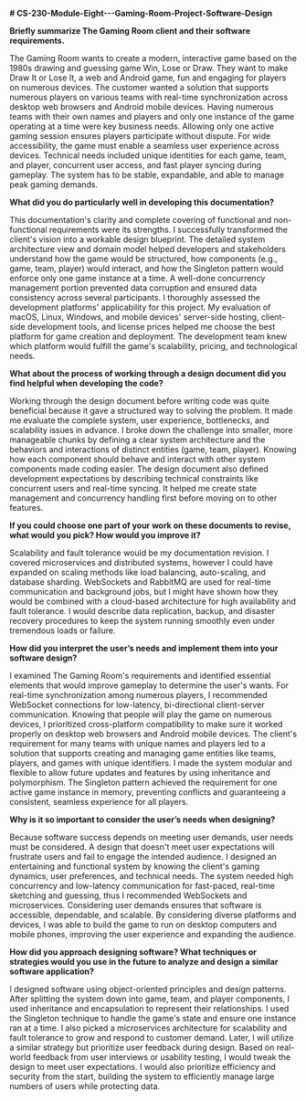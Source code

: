 **# CS-230-Module-Eight---Gaming-Room-Project-Software-Design**

**Briefly summarize The Gaming Room client and their software requirements.**

The Gaming Room wants to create a modern, interactive game based on the 1980s drawing and guessing game Win, Lose or Draw. They want to make Draw It or Lose It, a web and Android game, fun and engaging for players on numerous devices. The customer wanted a solution that supports numerous players on various teams with real-time synchronization across desktop web browsers and Android mobile devices.
Having numerous teams with their own names and players and only one instance of the game operating at a time were key business needs. Allowing only one active gaming session ensures players participate without dispute. For wide accessibility, the game must enable a seamless user experience across devices. Technical needs included unique identities for each game, team, and player, concurrent user access, and fast player syncing during gameplay. The system has to be stable, expandable, and able to manage peak gaming demands.

**What did you do particularly well in developing this documentation?**

This documentation's clarity and complete covering of functional and non-functional requirements were its strengths. I successfully transformed the client's vision into a workable design blueprint. The detailed system architecture view and domain model helped developers and stakeholders understand how the game would be structured, how components (e.g., game, team, player) would interact, and how the Singleton pattern would enforce only one game instance at a time. A well-done concurrency management portion prevented data corruption and ensured data consistency across several participants.
I thoroughly assessed the development platforms' applicability for this project. My evaluation of macOS, Linux, Windows, and mobile devices' server-side hosting, client-side development tools, and license prices helped me choose the best platform for game creation and deployment. The development team knew which platform would fulfill the game's scalability, pricing, and technological needs.

**What about the process of working through a design document did you find helpful when developing the code?**

Working through the design document before writing code was quite beneficial because it gave a structured way to solving the problem. It made me evaluate the complete system, user experience, bottlenecks, and scalability issues in advance. I broke down the challenge into smaller, more manageable chunks by defining a clear system architecture and the behaviors and interactions of distinct entities (game, team, player). Knowing how each component should behave and interact with other system components made coding easier.
The design document also defined development expectations by describing technical constraints like concurrent users and real-time syncing. It helped me create state management and concurrency handling first before moving on to other features.

**If you could choose one part of your work on these documents to revise, what would you pick? How would you improve it?**

Scalability and fault tolerance would be my documentation revision. I covered microservices and distributed systems, however I could have expanded on scaling methods like load balancing, auto-scaling, and database sharding. WebSockets and RabbitMQ are used for real-time communication and background jobs, but I might have shown how they would be combined with a cloud-based architecture for high availability and fault tolerance. I would describe data replication, backup, and disaster recovery procedures to keep the system running smoothly even under tremendous loads or failure.

**How did you interpret the user’s needs and implement them into your software design?**

I examined The Gaming Room's requirements and identified essential elements that would improve gameplay to determine the user's wants. For real-time synchronization among numerous players, I recommended WebSocket connections for low-latency, bi-directional client-server communication. Knowing that people will play the game on numerous devices, I prioritized cross-platform compatibility to make sure it worked properly on desktop web browsers and Android mobile devices.
The client's requirement for many teams with unique names and players led to a solution that supports creating and managing game entities like teams, players, and games with unique identifiers. I made the system modular and flexible to allow future updates and features by using inheritance and polymorphism. The Singleton pattern achieved the requirement for one active game instance in memory, preventing conflicts and guaranteeing a consistent, seamless experience for all players.

**Why is it so important to consider the user’s needs when designing?**

Because software success depends on meeting user demands, user needs must be considered. A design that doesn't meet user expectations will frustrate users and fail to engage the intended audience. I designed an entertaining and functional system by knowing the client's gaming dynamics, user preferences, and technical needs. The system needed high concurrency and low-latency communication for fast-paced, real-time sketching and guessing, thus I recommended WebSockets and microservices.
Considering user demands ensures that software is accessible, dependable, and scalable. By considering diverse platforms and devices, I was able to build the game to run on desktop computers and mobile phones, improving the user experience and expanding the audience.

**How did you approach designing software? What techniques or strategies would you use in the future to analyze and design a similar software application?**

I designed software using object-oriented principles and design patterns. After splitting the system down into game, team, and player components, I used inheritance and encapsulation to represent their relationships. I used the Singleton technique to handle the game's state and ensure one instance ran at a time. I also picked a microservices architecture for scalability and fault tolerance to grow and respond to customer demand.
Later, I will utilize a similar strategy but prioritize user feedback during design. Based on real-world feedback from user interviews or usability testing, I would tweak the design to meet user expectations. I would also prioritize efficiency and security from the start, building the system to efficiently manage large numbers of users while protecting data.
